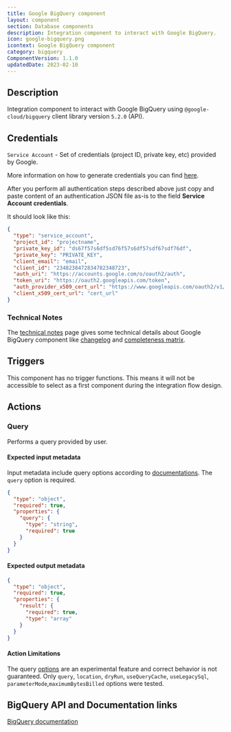 ```yaml
---
title: Google BigQuery component
layout: component
section: Database components
description: Integration component to interact with Google BigQuery.
icon: google-bigquery.png
icontext: Google BigQuery component
category: bigquery
ComponentVersion: 1.1.0
updatedDate: 2023-02-10
---
```


## Description

Integration component to interact with Google BigQuery using `@google-cloud/bigquery` client library version `5.2.0` (API).

## Credentials

`Service Account` - Set of credentials (project ID, private key, etc) provided by Google.

More information on how to generate credentials you can find [here](https://cloud.google.com/bigquery/docs/quickstarts/quickstart-client-libraries).

After you perform all authentication steps described above just copy and paste
content of an authentication JSON file as-is to the field **Service Account credentials**.

It should look like this:

```json
{
  "type": "service_account",
  "project_id": "projectname",
  "private_key_id": "ds67f57s6df5sd76f57s6df57sdf67sdf76df",
  "private_key": "PRIVATE_KEY",
  "client_email": "email",
  "client_id": "2348238472834782348723",
  "auth_uri": "https://accounts.google.com/o/oauth2/auth",
  "token_uri": "https://oauth2.googleapis.com/token",
  "auth_provider_x509_cert_url": "https://www.googleapis.com/oauth2/v1/certs",
  "client_x509_cert_url": "cert_url"
}

```

### Technical Notes

The [technical notes](technical-notes) page gives some technical details about Google BigQuery component like [changelog](/components/google-bigquery/technical-notes#changelog) and [completeness matrix](/components/google-bigquery/technical-notes#completeness-matrix).

## Triggers

This component has no trigger functions. This means it will not be accessible to
select as a first component during the integration flow design.

## Actions

### Query

Performs a query provided by user.

#### Expected input metadata

Input metadata include query options according to [documentations](https://cloud.google.com/bigquery/docs/reference/rest/v2/jobs/query#queryrequest).
The `query` option is required.

```json
{
  "type": "object",
  "required": true,
  "properties": {
    "query": {
      "type": "string",
      "required": true
    }
  }
}
```

#### Expected output metadata

```json
{
  "type": "object",
  "required": true,
  "properties": {
    "result": {
      "required": true,
      "type": "array"
    }
  }
}
```

#### Action Limitations

The query [options](https://cloud.google.com/bigquery/docs/reference/rest/v2/jobs/query#queryrequest) are an experimental feature and correct behavior is not guaranteed. Only `query`, `location`, `dryRun`, `useQueryCache`, `useLegacySql`, `parameterMode`,`maximumBytesBilled` options were tested.

## BigQuery API and Documentation links

[BigQuery documentation](https://cloud.google.com/bigquery/docs)
